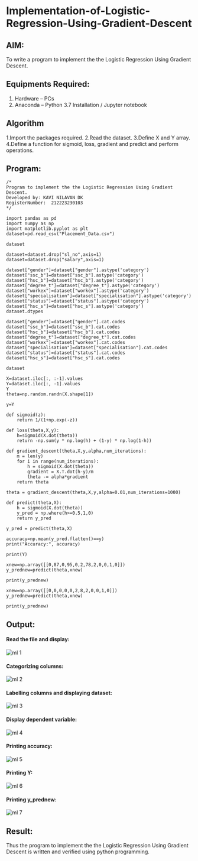 # Implementation-of-Logistic-Regression-Using-Gradient-Descent

## AIM:
To write a program to implement the the Logistic Regression Using Gradient Descent.

## Equipments Required:
1. Hardware – PCs
2. Anaconda – Python 3.7 Installation / Jupyter notebook

## Algorithm
1.Import the packages required.
2.Read the dataset.
3.Define X and Y array.
4.Define a function for sigmoid, loss, gradient and predict and perform operations.

## Program:
```
/*
Program to implement the the Logistic Regression Using Gradient Descent.
Developed by: KAVI NILAVAN DK
RegisterNumber:  212223230103
*/
```
```
import pandas as pd
import numpy as np
import matplotlib.pyplot as plt
dataset=pd.read_csv("Placement_Data.csv")

dataset

dataset=dataset.drop("sl_no",axis=1)
dataset=dataset.drop("salary",axis=1)

dataset["gender"]=dataset["gender"].astype('category')
dataset["ssc_b"]=dataset["ssc_b"].astype('category')
dataset["hsc_b"]=dataset["hsc_b"].astype('category')
dataset["degree_t"]=dataset["degree_t"].astype('category')
dataset["workex"]=dataset["workex"].astype('category')
dataset["specialisation"]=dataset["specialisation"].astype('category')
dataset["status"]=dataset["status"].astype('category')
dataset["hsc_s"]=dataset["hsc_s"].astype('category')
dataset.dtypes

dataset["gender"]=dataset["gender"].cat.codes
dataset["ssc_b"]=dataset["ssc_b"].cat.codes
dataset["hsc_b"]=dataset["hsc_b"].cat.codes
dataset["degree_t"]=dataset["degree_t"].cat.codes
dataset["workex"]=dataset["workex"].cat.codes
dataset["specialisation"]=dataset["specialisation"].cat.codes
dataset["status"]=dataset["status"].cat.codes
dataset["hsc_s"]=dataset["hsc_s"].cat.codes

dataset

X=dataset.iloc[:, :-1].values
Y=dataset.iloc[:, -1].values
Y
theta=np.random.randn(X.shape[1])

y=Y

def sigmoid(z):
    return 1/(1+np.exp(-z))

def loss(theta,X,y):
    h=sigmoid(X.dot(theta))
    return -np.sum(y * np.log(h) + (1-y) * np.log(1-h))

def gradient_descent(theta,X,y,alpha,num_iterations):
    m = len(y)
    for i in range(num_iterations):
        h = sigmoid(X.dot(theta))
        gradient = X.T.dot(h-y)/m
        theta -= alpha*gradient
    return theta
    
theta = gradient_descent(theta,X,y,alpha=0.01,num_iterations=1000)

def predict(theta,X):
    h = sigmoid(X.dot(theta))
    y_pred = np.where(h>=0.5,1,0)
    return y_pred
    
y_pred = predict(theta,X)

accuracy=np.mean(y_pred.flatten()==y)
print("Accuracy:", accuracy)

print(Y)

xnew=np.array([[0,87,0,95,0,2,78,2,0,0,1,0]])
y_prednew=predict(theta,xnew)

print(y_prednew)

xnew=np.array([[0,0,0,0,0,2,8,2,0,0,1,0]])
y_prednew=predict(theta,xnew)

print(y_prednew)
```
## Output:
#### Read the file and display:
![ml 1](https://github.com/KavinilavanDK/-Implementation-of-Logistic-Regression-Using-Gradient-Descent/assets/144870429/1be2aaa3-31e4-4ace-be2f-5a67b81016a7)
#### Categorizing columns:
![ml 2](https://github.com/KavinilavanDK/-Implementation-of-Logistic-Regression-Using-Gradient-Descent/assets/144870429/f5a11517-93db-454d-ae79-2741d48f41c5)
#### Labelling columns and displaying dataset:
![ml 3](https://github.com/KavinilavanDK/-Implementation-of-Logistic-Regression-Using-Gradient-Descent/assets/144870429/6a3cbcb9-ba0a-41b4-b5bf-502ac99bf948)
#### Display dependent variable:
![ml 4](https://github.com/KavinilavanDK/-Implementation-of-Logistic-Regression-Using-Gradient-Descent/assets/144870429/322946a3-9b9a-4b15-983e-01d8dd138471)
#### Printing accuracy:
![ml 5](https://github.com/KavinilavanDK/-Implementation-of-Logistic-Regression-Using-Gradient-Descent/assets/144870429/a94f17d4-6aca-442e-87ba-edf3e6b72095)
#### Printing Y:
![ml 6](https://github.com/KavinilavanDK/-Implementation-of-Logistic-Regression-Using-Gradient-Descent/assets/144870429/3063101f-2980-4e7c-aaf3-f47f5c1f0399)
#### Printing y_prednew:
![ml 7](https://github.com/KavinilavanDK/-Implementation-of-Logistic-Regression-Using-Gradient-Descent/assets/144870429/c32b3334-7098-4031-b821-1fb05f850c4f)
## Result:
Thus the program to implement the the Logistic Regression Using Gradient Descent is written and verified using python programming.

